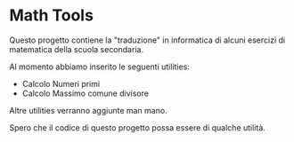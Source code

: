 # Math Tools

Questo progetto contiene la "traduzione" in informatica di alcuni esercizi di matematica della scuola secondaria.

Al momento abbiamo inserito le seguenti utilities:

- Calcolo Numeri primi
- Calcolo Massimo comune divisore

Altre utilities verranno aggiunte man mano.

Spero che il codice di questo progetto possa essere di qualche utilità.




